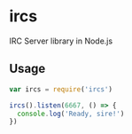 ircs
====

IRC Server library in Node.js

## Usage

```javascript
var ircs = require('ircs')

ircs().listen(6667, () => {
  console.log('Ready, sire!')
})
```